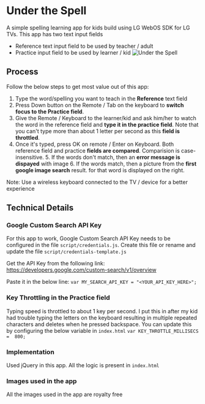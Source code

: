 # Under the Spell

A simple spelling learning app for kids build using LG WebOS SDK for LG TVs. 
This app has two text input fields
 - Reference text input field to be used by teacher / adult
 - Practice input field to be used by learner / kid
![Under the Spell]([https://github.com/ashok2ashok/UnderTheSpell/screenshots/Right.png](https://github.com/ashok2ashok/UnderTheSpell/screenshots/Right.png))
## Process
Follow the below steps to get most value out of this app:
 1. Type the word/spelling you want to teach in the **Reference** text field
 2. Press Down button on the Remote / Tab on the keyboard to **switch focus to the Practice field**.
 3. Give the Remote / Keyboard to the learner/kid and ask him/her to watch the word in the reference field and **type it in the practice field**. Note that you can't type more than about 1 letter per second as this **field is throttled**. 
 4. Once it's typed, press OK on remote / Enter on Keyboard. Both reference field and practice **fields are compared**. Comparision is case-insensitive. 
	 5. If the words don't match, then an **error message is dispayed** with image
	 6. If the words match, then a picture from the **first google image search** result. for that word is displayed on the right.

Note: Use a wireless keyboard connected to the TV / device for a better experience

## Technical Details

### Google Custom Search API Key
For this app to work, Google Custom Search API Key needs to be configured in the file `script/credentials.js`. Create this file or rename and update the file `script/credentials-template.js`

Get the API Key from the following link: 
https://developers.google.com/custom-search/v1/overview

Paste it in the below line:
`var MY_SEARCH_API_KEY = "<YOUR_API_KEY_HERE>";`

### Key Throttling in the Practice field
Typing speed is throttled to about 1 key per second. I put this in after my kid had trouble typing the letters on the keyboard resulting in multiple repeated characters and deletes when he pressed backspace. You can update this by configuring the below variable in `index.html`
`var KEY_THROTTLE_MILLISECS =  800;`

### Implementation
Used jQuery in this app. All the logic is present in `index.html`

### Images used in the app
All the images used in the app are royalty free

